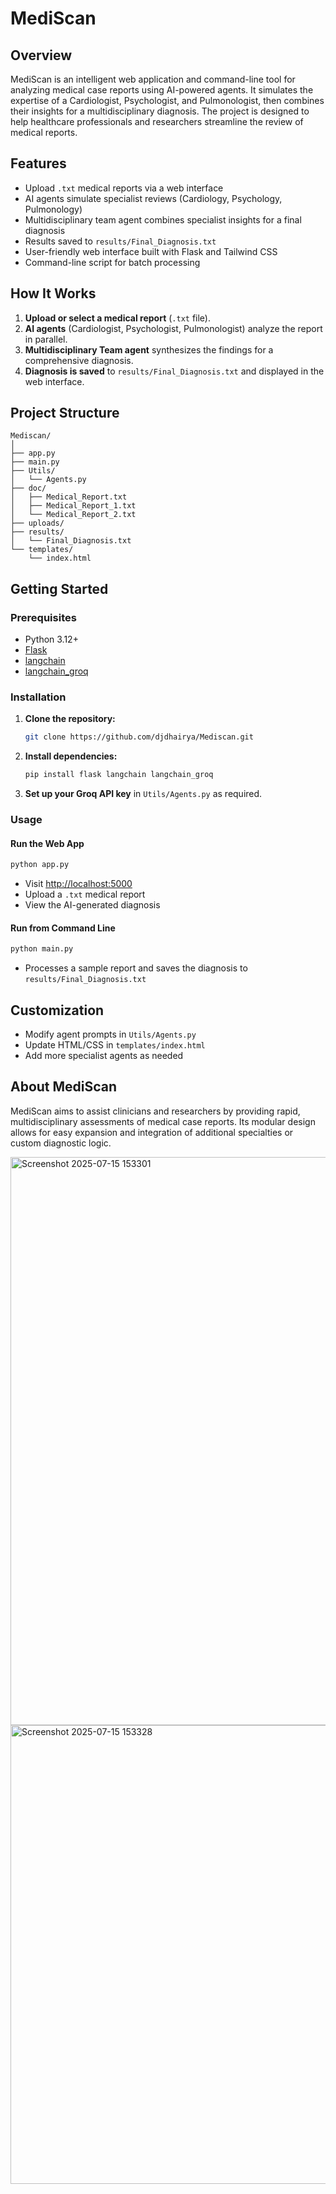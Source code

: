 # MediScan 

## Overview

MediScan is an intelligent web application and command-line tool for analyzing medical case reports using AI-powered agents. It simulates the expertise of a Cardiologist, Psychologist, and Pulmonologist, then combines their insights for a multidisciplinary diagnosis. The project is designed to help healthcare professionals and researchers streamline the review of medical reports.

## Features

- Upload `.txt` medical reports via a web interface
- AI agents simulate specialist reviews (Cardiology, Psychology, Pulmonology)
- Multidisciplinary team agent combines specialist insights for a final diagnosis
- Results saved to `results/Final_Diagnosis.txt`
- User-friendly web interface built with Flask and Tailwind CSS
- Command-line script for batch processing

## How It Works

1. **Upload or select a medical report** (`.txt` file).
2. **AI agents** (Cardiologist, Psychologist, Pulmonologist) analyze the report in parallel.
3. **Multidisciplinary Team agent** synthesizes the findings for a comprehensive diagnosis.
4. **Diagnosis is saved** to `results/Final_Diagnosis.txt` and displayed in the web interface.

## Project Structure

```
Mediscan/
│
├── app.py                  
├── main.py                
├── Utils/
│   └── Agents.py           
├── doc/
│   ├── Medical_Report.txt
│   ├── Medical_Report_1.txt
│   └── Medical_Report_2.txt
├── uploads/                
├── results/
│   └── Final_Diagnosis.txt 
└── templates/
    └── index.html          
```

## Getting Started

### Prerequisites

- Python 3.12+
- [Flask](https://flask.palletsprojects.com/)
- [langchain](https://python.langchain.com/)
- [langchain_groq](https://github.com/langchain-ai/langchain-groq)

### Installation

1. **Clone the repository:**
    ```sh
    git clone https://github.com/djdhairya/Mediscan.git
    ```

2. **Install dependencies:**
    ```sh
    pip install flask langchain langchain_groq
    ```

3. **Set up your Groq API key** in `Utils/Agents.py` as required.

### Usage

#### Run the Web App

```sh
python app.py
```
- Visit [http://localhost:5000](http://localhost:5000)
- Upload a `.txt` medical report
- View the AI-generated diagnosis

#### Run from Command Line

```sh
python main.py
```
- Processes a sample report and saves the diagnosis to `results/Final_Diagnosis.txt`

## Customization

- Modify agent prompts in `Utils/Agents.py`
- Update HTML/CSS in `templates/index.html`
- Add more specialist agents as needed

## About MediScan 

MediScan  aims to assist clinicians and researchers by providing rapid, multidisciplinary assessments of medical case reports. Its modular design allows for easy expansion and integration of additional specialties or custom diagnostic logic.



<img width="1913" height="909" alt="Screenshot 2025-07-15 153301" src="https://github.com/user-attachments/assets/394516c6-5f9c-449e-8dbf-3671ea334f59" />

<img width="1109" height="734" alt="Screenshot 2025-07-15 153328" src="https://github.com/user-attachments/assets/2c20d91f-ec0c-4b47-9e5c-734252a229ff" />

